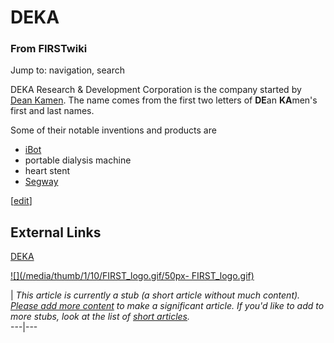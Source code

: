 # DEKA

### From FIRSTwiki

Jump to: navigation, search

DEKA Research &amp; Development Corporation is the company started by [Dean
Kamen](/index.php/Dean_Kamen "Dean Kamen" ). The name comes from the first two
letters of **DE**an **KA**men's first and last names.

Some of their notable inventions and products are

  * [iBot](http://www.wikipedia.org/wiki/iBot "wikipedia:iBot" )
  * portable dialysis machine 
  * heart stent 
  * [Segway](http://www.wikipedia.org/wiki/Segway "wikipedia:Segway" )

[[edit](/index.php?title=DEKA&action=edit&section=1 "Edit section: External
Links" )]

## External Links

[DEKA](http://www.dekaresearch.com "http://www.dekaresearch.com" )

[![](/media/thumb/1/10/FIRST_logo.gif/50px-
FIRST_logo.gif)](/index.php/Image:FIRST_logo.gif "" )

|  _This article is currently a stub (a short article without much content).
[Please add more
content](http://www.firstwiki.net/index.php?title=DEKA&action=edit
"http://www.firstwiki.net/index.php?title=DEKA&action=edit" ) to make a
significant article. If you'd like to add to more stubs, look at the list of
[short articles](/index.php/Special:Shortpages "Special:Shortpages" )._  
---|---  
  

